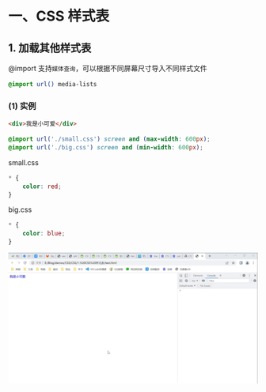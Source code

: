 # 一、CSS 样式表

## 1. 加载其他样式表

@import 支持`媒体查询`，可以根据不同屏幕尺寸导入不同样式文件

```css
@import url() media-lists
```

### (1) 实例

```html
<div>我是小可爱</div>
```

```css
@import url('./small.css') screen and (max-width: 600px);
@import url('./big.css') screen and (min-width: 600px);
```

small.css

```css
* {
    color: red;
}
```

big.css

```css
* {
    color: blue;
}
```

![@import](https://github.com/yuyuyuzhang/Blog/blob/master/images/CSS/CSS/@import.gif)
